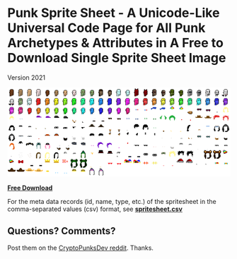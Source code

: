 
# Punk Sprite Sheet - A Unicode-Like Universal Code Page for All Punk Archetypes & Attributes in A Free to Download Single Sprite Sheet Image


Version 2021

![](spritesheet.png)

[**Free Download**](https://github.com/cryptopunksnotdead/punks.spritesheet/raw/master/spritesheet.png)



For the meta data records (id, name, type, etc.)
of the spritesheet
in the comma-separated values (csv) format, see
[**spritesheet.csv**](spritesheet.csv)






## Questions? Comments?

Post them on the [CryptoPunksDev reddit](https://old.reddit.com/r/CryptoPunksDev). Thanks.





